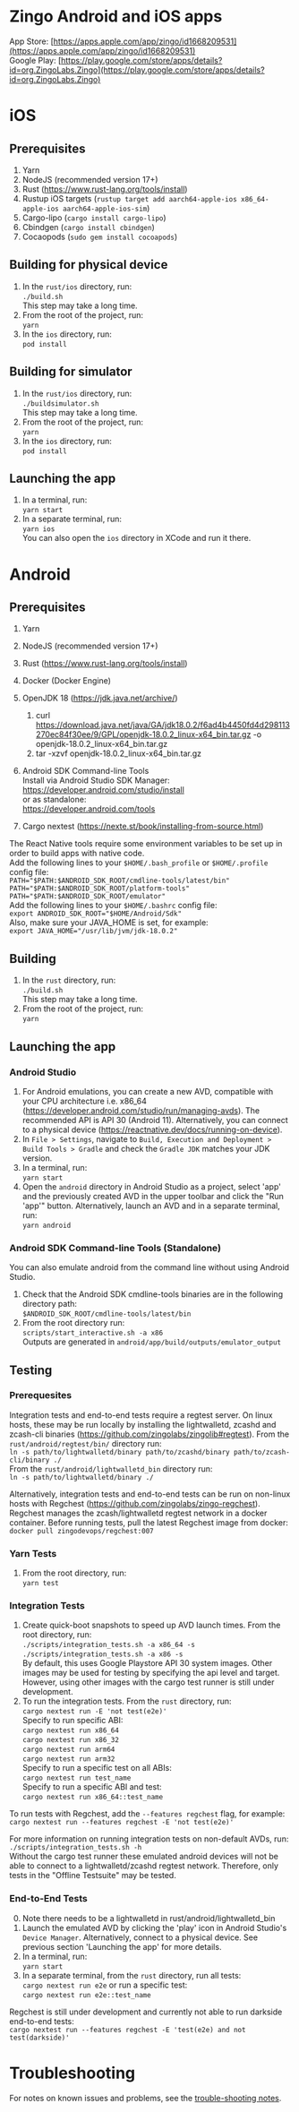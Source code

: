 # Zingo Android and iOS apps
App Store: [https://apps.apple.com/app/zingo/id1668209531](https://apps.apple.com/app/zingo/id1668209531)  
Google Play: [https://play.google.com/store/apps/details?id=org.ZingoLabs.Zingo](https://play.google.com/store/apps/details?id=org.ZingoLabs.Zingo)

# iOS
## Prerequisites
1. Yarn
2. NodeJS (recommended version 17+)
3. Rust (https://www.rust-lang.org/tools/install)
4. Rustup iOS targets (`rustup target add aarch64-apple-ios x86_64-apple-ios aarch64-apple-ios-sim`)
5. Cargo-lipo (`cargo install cargo-lipo`)
6. Cbindgen (`cargo install cbindgen`)
7. Cocaopods (`sudo gem install cocoapods`)

## Building for physical device
1. In the `rust/ios` directory, run: <br />
   `./build.sh` <br />
   This step may take a long time.
2. From the root of the project, run: <br />
   `yarn`
3. In the `ios` directory, run: <br />
   `pod install`

## Building for simulator
1. In the `rust/ios` directory, run: <br />
   `./buildsimulator.sh` <br />
   This step may take a long time.
2. From the root of the project, run: <br />
   `yarn`
3. In the `ios` directory, run: <br />
   `pod install`

## Launching the app
1. In a terminal, run: <br />
   `yarn start`
2. In a separate terminal, run: <br />
   `yarn ios` <br />
   You can also open the `ios` directory in XCode and run it there.

# Android
## Prerequisites
1. Yarn
2. NodeJS (recommended version 17+)
3. Rust (https://www.rust-lang.org/tools/install)
4. Docker (Docker Engine)
5. OpenJDK 18 (https://jdk.java.net/archive/)

    1. curl https://download.java.net/java/GA/jdk18.0.2/f6ad4b4450fd4d298113270ec84f30ee/9/GPL/openjdk-18.0.2_linux-x64_bin.tar.gz -o openjdk-18.0.2_linux-x64_bin.tar.gz
    2. tar -xzvf openjdk-18.0.2_linux-x64_bin.tar.gz

6. Android SDK Command-line Tools <br />
   Install via Android Studio SDK Manager: <br />
   https://developer.android.com/studio/install <br />
   or as standalone: <br />
   https://developer.android.com/tools  
7. Cargo nextest (https://nexte.st/book/installing-from-source.html)

The React Native tools require some environment variables to be set up in order to build apps with
native code. <br />
Add the following lines to your `$HOME/.bash_profile` or `$HOME/.profile` config file: <br />
`PATH="$PATH:$ANDROID_SDK_ROOT/cmdline-tools/latest/bin"` <br />
`PATH="$PATH:$ANDROID_SDK_ROOT/platform-tools"` <br />
`PATH="$PATH:$ANDROID_SDK_ROOT/emulator"` <br />
Add the following lines to your `$HOME/.bashrc` config file: <br />
`export ANDROID_SDK_ROOT="$HOME/Android/Sdk"` <br />
Also, make sure your JAVA_HOME is set, for example: <br />
`export JAVA_HOME="/usr/lib/jvm/jdk-18.0.2"`

## Building
1. In the `rust` directory, run: <br />
   `./build.sh` <br />
   This step may take a long time.
2. From the root of the project, run: <br />
   `yarn`

## Launching the app
### Android Studio
1. For Android emulations, you can create a new AVD, compatible with your CPU architecture 
   i.e. x86_64 (https://developer.android.com/studio/run/managing-avds). The recommended API is API 
   30 (Android 11). Alternatively, you can connect to a physical device
   (https://reactnative.dev/docs/running-on-device).
2. In `File > Settings`, navigate to `Build, Execution and Deployment > Build Tools > Gradle` and
   check the `Gradle JDK` matches your JDK version.
2. In a terminal, run: <br />
   `yarn start`
3. Open the `android` directory in Android Studio as a project, select 'app' and the previously
   created AVD in the upper toolbar and click the "Run 'app'" button.
   Alternatively, launch an AVD and in a separate terminal, run: <br />
   `yarn android` 
   
### Android SDK Command-line Tools (Standalone)
You can also emulate android from the command line without using Android Studio.
1. Check that the Android SDK cmdline-tools binaries are in the following directory path: <br />
   `$ANDROID_SDK_ROOT/cmdline-tools/latest/bin`
2. From the root directory run: <br />
   `scripts/start_interactive.sh -a x86` <br />
   Outputs are generated in `android/app/build/outputs/emulator_output`

## Testing
### Prerequesites
Integration tests and end-to-end tests require a regtest server. On linux hosts, these may be run
locally by installing the lightwalletd, zcashd and zcash-cli binaries
(https://github.com/zingolabs/zingolib#regtest). From the `rust/android/regtest/bin/` directory run: <br />
`ln -s path/to/lightwalletd/binary path/to/zcashd/binary path/to/zcash-cli/binary ./` <br />
From the `rust/android/lightwalletd_bin` directory run: <br />
`ln -s path/to/lightwalletd/binary ./`

Alternatively, integration tests and end-to-end tests can be run on non-linux hosts with Regchest
(https://github.com/zingolabs/zingo-regchest). Regchest manages the zcash/lightwalletd regtest 
network in a docker container. Before running tests, pull the latest Regchest image from docker: <br />
`docker pull zingodevops/regchest:007`

### Yarn Tests
1. From the root directory, run: <br />
   `yarn test`

### Integration Tests
1. Create quick-boot snapshots to speed up AVD launch times. From the root directory, run: <br />
   `./scripts/integration_tests.sh -a x86_64 -s` <br />
   `./scripts/integration_tests.sh -a x86 -s` <br />
   By default, this uses Google Playstore API 30 system images. Other images may be used for testing
   by specifying the api level and target. However, using other images with the cargo test runner
   is still under development.
2. To run the integration tests. From the `rust` directory, run: <br />
   `cargo nextest run -E 'not test(e2e)'` <br />
   Specify to run specific ABI: <br />
   `cargo nextest run x86_64` <br />
   `cargo nextest run x86_32` <br />
   `cargo nextest run arm64` <br />
   `cargo nextest run arm32` <br />
   Specify to run a specific test on all ABIs: <br />
   `cargo nextest run test_name` <br />
   Specify to run a specific ABI and test: <br />
   `cargo nextest run x86_64::test_name`

To run tests with Regchest, add the `--features regchest` flag, for example: <br />
`cargo nextest run --features regchest -E 'not test(e2e)'`

For more information on running integration tests on non-default AVDs, run: <br />
`./scripts/integration_tests.sh -h` <br />
Without the cargo test runner these emulated android devices will not be able to connect to a
lightwalletd/zcashd regtest network. Therefore, only tests in the "Offline Testsuite" may be tested.

### End-to-End Tests
0. Note there needs to be a lightwalletd in rust/android/lightwalletd_bin
1. Launch the emulated AVD by clicking the 'play' icon in Android Studio's `Device Manager`.
   Alternatively, connect to a physical device. See previous section 'Launching the app' for more
   details.
2. In a terminal, run: <br />
   `yarn start`
3. In a separate terminal, from the `rust` directory, run all tests: <br />
   `cargo nextest run e2e`
   or run a specific test: <br />
   `cargo nextest run e2e::test_name`

Regchest is still under development and currently not able to run darkside end-to-end tests: <br />
`cargo nextest run --features regchest -E 'test(e2e) and not test(darkside)'`

# Troubleshooting
For notes on known issues and problems, see the [trouble-shooting notes](./TROUBLESHOOTING.md).
